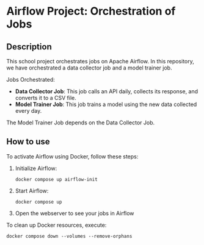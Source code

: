 # Airflow Project: Orchestration of Jobs


## Description
This school project orchestrates jobs on Apache Airflow. In this repository, we have orchestrated a data collector job and a model trainer job.

Jobs Orchestrated:
- **Data Collector Job**: This job calls an API daily, collects its response, and converts it to a CSV file.
- **Model Trainer Job**: This job trains a model using the new data collected every day.

The Model Trainer Job depends on the Data Collector Job.

## How to use
To activate Airflow using Docker, follow these steps:

1. Initialize Airflow: 

    ```docker compose up airflow-init```

2. Start Airflow:

    ```docker compose up```

3. Open the webserver to see your jobs in Airflow

To clean up Docker resources, execute:

```docker compose down --volumes --remove-orphans```

